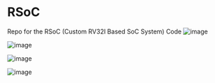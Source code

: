 # RSoC
Repo for the RSoC (Custom RV32I Based SoC System) Code
![image](https://github.com/user-attachments/assets/e1027aec-8ab0-4834-b5e8-696967274b05)

![image](https://github.com/user-attachments/assets/9fa99a11-3343-4451-878e-cd8f826f8993)

![image](https://github.com/user-attachments/assets/e4afa9e9-549d-41c7-9085-a68702a16263)

![image](https://github.com/user-attachments/assets/8e98608f-c507-46f2-becf-eb2d421684a7)
